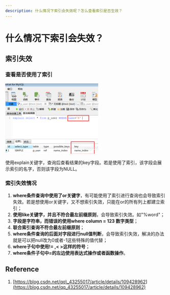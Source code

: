```yaml
---
description: 什么情况下索引会失效呢？怎么查看索引是否生效？
---
```


# 什么情况下索引会失效？

## 索引失效

### 查看是否使用了索引

![](../../.gitbook/assets/image%20%2840%29.png)

使用explain关键字，查询后查看结果的key字段。若是使用了索引，该字段会展示索引的名字，否则该字段为NULL。

### 索引失效情况

1.  **where条件查询中使用了or关键字**，有可能使用了索引进行查询也会导致索引失效。若是想使用or关键字，又不想索引失效，只能在or的所有列上都建立索引；
2.  **使用like关键字，并且不符合最左前缀原则**，会导致索引失效。如"%word"；
3.  **字段是字符串，而错误的使用where column = 123 数字类型**；
4.  **联合索引查询不符合最左前缀原则**；
5.  **where条件查询的后面对字段进行null值判断**，会导致索引失效，解决的办法就是可以把null改为0或者-1这些特殊的值代替；
6.  **where子句中使用!= ,&lt; &gt;这样的符号**；
7.  **where条件子句中=的左边使用表达式操作或者函数操作**。

## Reference

1. [https://blog.csdn.net/qq\_43255017/article/details/109428962](https://blog.csdn.net/qq_43255017/article/details/109428962)

